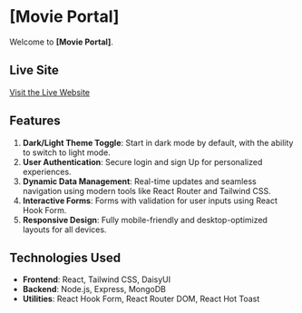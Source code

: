 # [Movie Portal]

Welcome to **[Movie Portal]**.

##  Live Site
[Visit the Live Website](#)  


##  Features
1. **Dark/Light Theme Toggle**: Start in dark mode by default, with the ability to switch to light mode.
2. **User Authentication**: Secure login and sign Up for personalized experiences.
3. **Dynamic Data Management**: Real-time updates and seamless navigation using modern tools like React Router and Tailwind CSS.
4. **Interactive Forms**: Forms with validation for user inputs using React Hook Form.
5. **Responsive Design**: Fully mobile-friendly and desktop-optimized layouts for all devices.

##  Technologies Used
- **Frontend**: React, Tailwind CSS, DaisyUI
- **Backend**: Node.js, Express, MongoDB
- **Utilities**: React Hook Form, React Router DOM, React Hot Toast




